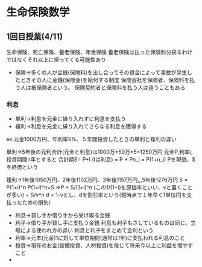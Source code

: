 # 生命保険数学
## 1回目授業(4/11)
生命保険、死亡保険、養老保険、年金保険
養老保険は払った保険料分戻るわけではなくそれ以上に帰ってくる可能性あり

* 保険->多くの人が金銭(保険料)を出し合ってその資金によって事故が発生したときその人に金銭(保険金)を給付する制度
保険会社を保険者、保険料を払う人は被保険者という。
保険契約者と保険料を払う人は違うこともある

### 利息
* 単利->利息を元金に繰り入れずに利息を支払う
* 複利->利息を元金に繰り入れてさらなる利息を獲得する
  
ex.元金1000万円、年利率5%、５年間投資したときの単利と複利の違い

単利->5年後の元利合計(元金と利息)は1000万+50万*5=1250万円
元金P,利率i,投資期間n年とすると
合計額S= P+I (Iは利息) = P + Pn_i = P(1+n_i)
Pを現価、Sを終価という 

複利->1年後1050万円、2年後1102万円、3年後1157万円,,,5年後1276万円
S = P(1+i)^n
P(1+i)^n=S
=>P = S/(1+i)^n (この1/(1+i)を原価率といい、vと置くことが多い)
    = S/v^n
d = 1-vとし、dを割引率という(現時点で１年早く1単位円を支払ったための損失)

* 利息->貸し手が借り手から受け取る金銭
* 利子->借り手が貸し手に支払う金銭
利息も利子もさしているものは同じ。立場による使われ方の違い
利息と利子をまとめて金利という
* 利率->元本(元金)1に対して単位期間(通常は1年)に支払われる利息のこと
* 投資->現在のお金(設備投資、人材投資)を投じて将来今以上に利益を増やすこと
* 